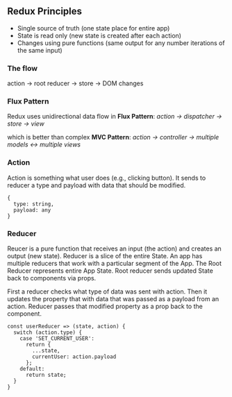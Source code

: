 ## Redux Principles
- Single source of truth (one state place for entire app)
- State is read only (new state is created after each action)
- Changes using pure functions (same output for any number iterations of the same input)

### The flow
action &rarr; root reducer &rarr; store &rarr; DOM changes

### Flux Pattern
Redux uses unidirectional data flow in **Flux Pattern**: *action &rarr; dispatcher &rarr; store &rarr; view*

which is better than complex **MVC Pattern**: *action &rarr; controller &rarr; multiple models &harr; multiple views*

### Action
Action is something what user does (e.g., clicking button). It sends to reducer a type and payload with data that should
be modified.
```
{
  type: string,
  payload: any
}
```

### Reducer
Reucer is a pure function that receives an input (the action) and creates an output (new state). Reducer is
a slice of the entire State. An app has multiple reducers that work with a particular segment of the App.
The Root Reducer represents entire App State. Root reducer sends updated State back to components via props.

First a reducer checks what type of data was sent with action. Then it updates the property that with data that
was passed as a payload from an action. Reducer passes that modified property as a prop back to the component.
```
const userReducer => (state, action) {
  switch (action.type) {
    case 'SET_CURRENT_USER':
      return {
        ...state,
        currentUser: action.payload
      };
    default:
      return state;
  }
}
```
